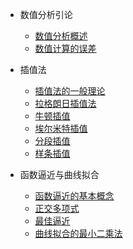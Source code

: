 * 数值分析引论
    * [数值分析概述](a-引论/1-概述.md)
    * [数值计算的误差](a-引论/2-误差.md)

* 插值法
    * [插值法的一般理论](b-插值/01-理论.md)
    * [拉格朗日插值法](b-插值/02-拉格朗日.md)
    * [牛顿插值](b-插值/03-牛顿.md)
    * [埃尔米特插值](b-插值/04-艾尔米特.md)
    * [分段插值](b-插值/05-分段.md)
    * [样条插值](b-插值/06-样条.md)
* 函数逼近与曲线拟合
    * [函数逼近的基本概念](c-逼近/1-基本.md)
    * [正交多项式](c-逼近/2-正交.md)
    * [最佳逼近](c-逼近/3-平方.md)
    * [曲线拟合的最小二乘法](c-逼近/4-拟合.md)




